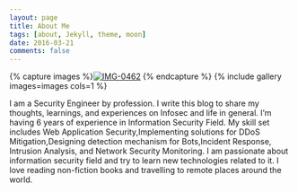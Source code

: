 ```yaml
---
layout: page
title: About Me
tags: [about, Jekyll, theme, moon]
date: 2016-03-21
comments: false
---
```

    
{% capture images %}<a href="https://ibb.co/1bJtjj3"><img src="https://i.ibb.co/Wsp4jjQ/IMG-0462.jpg" alt="IMG-0462" border="0"></a> {% endcapture %} {% include gallery images=images cols=1 %}

I am a Security Engineer by profession. I write this blog to share my thoughts, learnings, and experiences on Infosec and life in general. I’m having 6 years of experience in Information Security Field. My skill set includes Web Application Security,Implementing solutions for DDoS Mitigation,Designing detection mechanism for Bots,Incident Response, Intrusion Analysis, and Network Security Monitoring. I am passionate about information security field and try to learn new technologies related to it. I love reading non-fiction books and travelling to remote places around the world.
